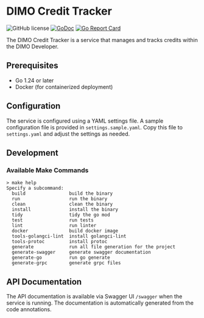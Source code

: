 # DIMO Credit Tracker

![GitHub license](https://img.shields.io/badge/license-Apache%202.0-blue.svg)
[![GoDoc](https://godoc.org/github.com/DIMO-Network/credit-tracker?status.svg)](https://godoc.org/github.com/DIMO-Network/credit-tracker)
[![Go Report Card](https://goreportcard.com/badge/github.com/DIMO-Network/credit-tracker)](https://goreportcard.com/report/github.com/DIMO-Network/credit-tracker)

The DIMO Credit Tracker is a service that manages and tracks credits within the DIMO Developer.

## Prerequisites

- Go 1.24 or later
- Docker (for containerized deployment)

## Configuration

The service is configured using a YAML settings file. A sample configuration file is provided in `settings.sample.yaml`. Copy this file to `settings.yaml` and adjust the settings as needed.

## Development

### Available Make Commands

```shell
> make help
Specify a subcommand:
  build                build the binary
  run                  run the binary
  clean                clean the binary
  install              install the binary
  tidy                 tidy the go mod
  test                 run tests
  lint                 run linter
  docker               build docker image
  tools-golangci-lint  install golangci-lint
  tools-protoc         install protoc
  generate             run all file generation for the project
  generate-swagger     generate swagger documentation
  generate-go          run go generate
  generate-grpc        generate grpc files
```

## API Documentation

The API documentation is available via Swagger UI `/swagger` when the service is running. The documentation is automatically generated from the code annotations.
